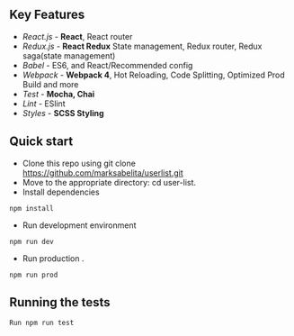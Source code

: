 ## Key Features

- _React.js_ - **React**, React router
- _Redux.js_ - **React Redux** State management, Redux router, Redux saga(state management)
- _Babel_ - ES6, and React/Recommended config
- _Webpack_ - **Webpack 4**, Hot Reloading, Code Splitting, Optimized Prod Build and more
- _Test_ - **Mocha, Chai** 
- _Lint_ - ESlint
- _Styles_ - **SCSS Styling**


## Quick start

- Clone this repo using git clone https://github.com/marksabelita/userlist.git
- Move to the appropriate directory: cd user-list.
- Install dependencies
```
npm install
```
- Run development environment
```
npm run dev
```
- Run production .
```
npm run prod
```

## Running the tests
```
Run npm run test
```
